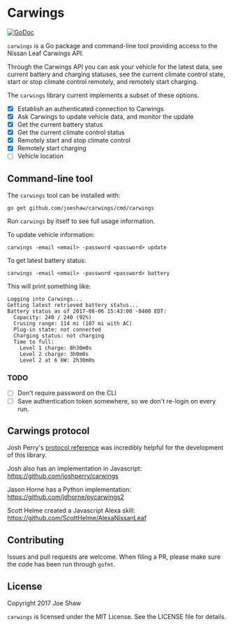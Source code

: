# Carwings

[![GoDoc](https://godoc.org/github.com/joeshaw/carwings?status.svg)](http://godoc.org/github.com/joeshaw/carwings)

`carwings` is a Go package and command-line tool providing access to
the Nissan Leaf Carwings API.

Through the Carwings API you can ask your vehicle for the latest data,
see current battery and charging statuses, see the current climate
control state, start or stop climate control remotely, and remotely
start charging.

The `carwings` library current implements a subset of these options.

- [x] Establish an authenticated connection to Carwings
- [x] Ask Carwings to update vehicle data, and monitor the update
- [x] Get the current battery status
- [x] Get the current climate control status
- [x] Remotely start and stop climate control
- [x] Remotely start charging
- [ ] Vehicle location

## Command-line tool

The `carwings` tool can be installed with:

    go get github.com/joeshaw/carwings/cmd/carwings

Run `carwings` by itself to see full usage information.

To update vehicle information:

    carwings -email <email> -password <password> update

To get latest battery status:

    carwings -email <email> -password <password> battery

This will print something like:

    Logging into Carwings...
    Getting latest retrieved battery status...
    Battery status as of 2017-08-06 15:43:00 -0400 EDT:
      Capacity: 240 / 240 (92%)
      Crusing range: 114 mi (107 mi with AC)
      Plug-in state: not connected
      Charging status: not charging
      Time to full:
        Level 1 charge: 8h30m0s
        Level 2 charge: 3h0m0s
        Level 2 at 6 kW: 2h30m0s

### TODO

- [ ] Don't require password on the CLI
- [ ] Save authentication token somewhere, so we don't re-login on every run.

## Carwings protocol

Josh Perry's [protocol reference](https://github.com/joshperry/carwings/blob/master/protocol.markdown)
was incredibly helpful for the development of this library.

Josh also has an implementation in Javascript:
https://github.com/joshperry/carwings

Jason Horne has a Python implementation:
https://github.com/jdhorne/pycarwings2

Scott Helme created a Javascript Alexa skill:
https://github.com/ScottHelme/AlexaNissanLeaf

## Contributing

Issues and pull requests are welcome.  When filing a PR, please make
sure the code has been run through `gofmt`.

## License

Copyright 2017 Joe Shaw

`carwings` is licensed under the MIT License.  See the LICENSE file
for details.
